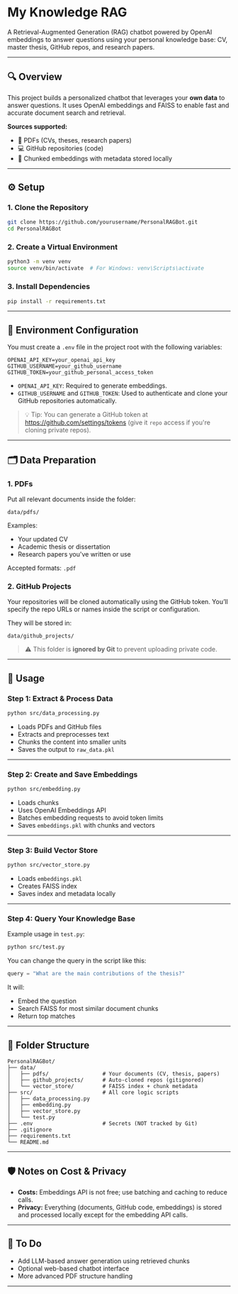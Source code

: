 # My Knowledge RAG

A Retrieval-Augmented Generation (RAG) chatbot powered by OpenAI embeddings to answer questions using your personal knowledge base: CV, master thesis, GitHub repos, and research papers.

---

## 🔍 Overview

This project builds a personalized chatbot that leverages your **own data** to answer questions. It uses OpenAI embeddings and FAISS to enable fast and accurate document search and retrieval.

**Sources supported:**
- 📄 PDFs (CVs, theses, research papers)
- 💻 GitHub repositories (code)
- 🧠 Chunked embeddings with metadata stored locally

---

## ⚙️ Setup

### 1. Clone the Repository

```bash
git clone https://github.com/yourusername/PersonalRAGBot.git
cd PersonalRAGBot
```

### 2. Create a Virtual Environment

```bash
python3 -m venv venv
source venv/bin/activate  # For Windows: venv\Scripts\activate
```

### 3. Install Dependencies

```bash
pip install -r requirements.txt
```

---

## 🔐 Environment Configuration

You must create a `.env` file in the project root with the following variables:

```env
OPENAI_API_KEY=your_openai_api_key
GITHUB_USERNAME=your_github_username
GITHUB_TOKEN=your_github_personal_access_token
```

- `OPENAI_API_KEY`: Required to generate embeddings.
- `GITHUB_USERNAME` and `GITHUB_TOKEN`: Used to authenticate and clone your GitHub repositories automatically.

> 💡 Tip: You can generate a GitHub token at https://github.com/settings/tokens (give it `repo` access if you're cloning private repos).

---

## 🗂️ Data Preparation

### 1. PDFs

Put all relevant documents inside the folder:

```
data/pdfs/
```

Examples:
- Your updated CV
- Academic thesis or dissertation
- Research papers you've written or use

Accepted formats: `.pdf`

### 2. GitHub Projects

Your repositories will be cloned automatically using the GitHub token. You’ll specify the repo URLs or names inside the script or configuration.

They will be stored in:

```
data/github_projects/
```

> ⚠️ This folder is **ignored by Git** to prevent uploading private code.

---

## 🚀 Usage

### Step 1: Extract & Process Data

```bash
python src/data_processing.py
```

- Loads PDFs and GitHub files
- Extracts and preprocesses text
- Chunks the content into smaller units
- Saves the output to `raw_data.pkl`

---

### Step 2: Create and Save Embeddings

```bash
python src/embedding.py
```

- Loads chunks
- Uses OpenAI Embeddings API
- Batches embedding requests to avoid token limits
- Saves `embeddings.pkl` with chunks and vectors

---

### Step 3: Build Vector Store

```bash
python src/vector_store.py
```

- Loads `embeddings.pkl`
- Creates FAISS index
- Saves index and metadata locally

---

### Step 4: Query Your Knowledge Base

Example usage in `test.py`:

```bash
python src/test.py
```

You can change the query in the script like this:

```python
query = "What are the main contributions of the thesis?"
```

It will:
- Embed the question
- Search FAISS for most similar document chunks
- Return top matches

---

## 📁 Folder Structure

```
PersonalRAGBot/
├── data/
│   ├── pdfs/                 # Your documents (CV, thesis, papers)
│   ├── github_projects/      # Auto-cloned repos (gitignored)
│   └── vector_store/         # FAISS index + chunk metadata
├── src/                      # All core logic scripts
│   ├── data_processing.py
│   ├── embedding.py
│   ├── vector_store.py
│   └── test.py
├── .env                      # Secrets (NOT tracked by Git)
├── .gitignore
├── requirements.txt
└── README.md
```

---

## 🛡️ Notes on Cost & Privacy

- **Costs:** Embeddings API is not free; use batching and caching to reduce calls.
- **Privacy:** Everything (documents, GitHub code, embeddings) is stored and processed locally except for the embedding API calls.

---

## 📌 To Do

- Add LLM-based answer generation using retrieved chunks
- Optional web-based chatbot interface
- More advanced PDF structure handling

---


